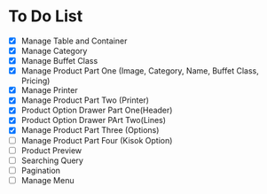 # To Do List

- [x] Manage Table and Container
- [x] Manage Category
- [x] Manage Buffet Class
- [x] Manage Product Part One (Image, Category, Name, Buffet Class, Pricing)
- [x] Manage Printer
- [x] Manage Product Part Two (Printer)
- [x] Product Option Drawer Part One(Header)
- [x] Product Option Drawer PArt Two(Lines)
- [x] Manage Product Part Three (Options)
- [ ] Manage Product Part Four (Kisok Option)
- [ ] Product Preview
- [ ] Searching Query
- [ ] Pagination
- [ ] Manage Menu
